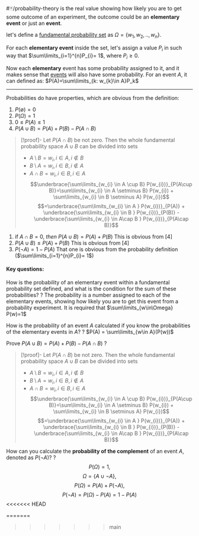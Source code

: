 #🃏/probability-theory 
is the real value showing how likely you are to get some outcome of an experiment, the outcome could be an **elementary event** or just an **event**.

let's define a [fundamental probability set](Теория%20вероятностей/elementary%20event,%20fundamental%20probability%20set%20and%20an%20event.md) as $\Omega = \{w_{1}, w_{2}, .., w_{n}\}$.

For each **elementary event** inside the set, let's assign a value $P_i$ in such way that $\sum\limits_{i=1}^{n}P_{i}= 1$, where $P_{i} \geq 0$.

Now each **elementary** event has some probability assigned to it, and it makes sense that [events](Теория%20вероятностей/elementary%20event,%20fundamental%20probability%20set%20and%20an%20event.md#^f9d291) will also have some probability. For an event $A$, it can defined as:
$P(A)=\sum\limits_{k: w_{k}\in A}P_k$

---
Probabilities do have properties, which are obvious from the definition:
1) $P(\emptyset) = 0$
2) $P(\Omega) = 1$
3) $0\leq P(A) \leq1$
4)  $P(A\cup B) = P(A) + P(B) - P(A \cap B)$
>[!proof]-
>Let $P(A \cap B)$ be not zero.
>Then the whole fundamental probability space $A\cup B$ can be divided into sets
>- $A \setminus B = {w_{i},i\in A, i\not\in B }$   
>- $B \setminus A = {w_{i},i\in B, i\not\in A }$
>- $A \cap B = {w_{i},i\in B, i\in A }$
>  $$\underbrace{\sum\limits_{w_{i} \in A \cup B} P(w_{i})}_{P(A\cup B)}=\sum\limits_{w_{i} \in A \setminus B} P(w_{i}) + \sum\limits_{w_{i} \in B \setminus A} P(w_{i})$$
>  $$=\underbrace{\sum\limits_{w_{i} \in A } P(w_{i})}_{P(A)} + \underbrace{\sum\limits_{w_{i} \in B } P(w_{i})}_{P(B)} - \underbrace{\sum\limits_{w_{i} \in A\cap B } P(w_{i})}_{P(A\cap B)}$$

1) if $A\cap B =0,\ then\ P(A \cup B) = P(A) + P(B)$
   This is obvious from [4]
6) $P(A \cup B) \leq P(A) + P(B)$
   This is obvious from [4]
7) $P(\neg{A}) = 1 - P(A)$
   That one is obvious from the probability definition ($\sum\limits_{i=1}^{n}P_{i}= 1$)

#### Key questions:
How is the probability of an elementary event within a fundamental probability set defined, and what is the condition for the sum of these probabilities?
?
The probability is a number assigned to each of the elementary events, showing how likely you are to get this event from a probability experiment. It is required that $\sum\limits_{w\in\Omega} P(w)=1$
<!--SR:!2025-05-13,58,318-->


How is the probability of an event $A$ calculated if you know the probabilities of the elementary events in $A$?
?
$P(A) = \sum\limits_{w\in A}(P(w))$
<!--SR:!2025-05-24,69,318-->


Prove $P(A\cup B) = P(A) + P(B) - P(A \cap B)$
?
>[!proof]-
>Let $P(A \cap B)$ be not zero.
>Then the whole fundamental probability space $A\cup B$ can be divided into sets
>- $A \setminus B = {w_{i},i\in A, i\not\in B }$
>- $B \setminus A = {w_{i},i\in B, i\not\in A }$
>- $A \cap B = {w_{i},i\in B, i\in A }$
>  $$\underbrace{\sum\limits_{w_{i} \in A \cup B} P(w_{i})}_{P(A\cup B)}=\sum\limits_{w_{i} \in A \setminus B} P(w_{i}) + \sum\limits_{w_{i} \in B \setminus A} P(w_{i})$$
>  $$=\underbrace{\sum\limits_{w_{i} \in A } P(w_{i})}_{P(A)} + \underbrace{\sum\limits_{w_{i} \in B } P(w_{i})}_{P(B)} - \underbrace{\sum\limits_{w_{i} \in A\cap B } P(w_{i})}_{P(A\cap B)}$$
<!--SR:!2025-05-20,65,318-->



How can you calculate the **probability of the complement** of an event $A$, denoted as $P(\neg{A})$?
?
$$P(\Omega) = 1,$$
$$\Omega = \{A\cup\neg{A}\},$$
$$P(\Omega)=P(A)+P(\neg{A}),$$
$$P(\neg{A})= P(\Omega)- P(A) = 1 - P(A)$$
<<<<<<< HEAD
<!--SR:!2025-08-31,218,330-->
=======

>>>>>>> main

